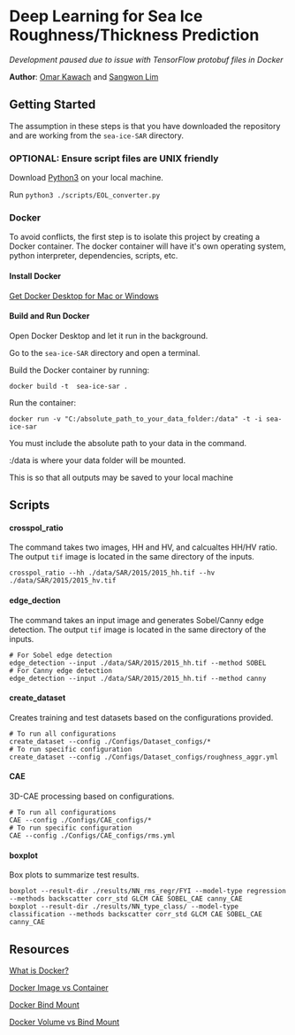 # Deep Learning for Sea Ice Roughness/Thickness Prediction

*Development paused due to issue with TensorFlow protobuf files in Docker*

**Author**: [Omar Kawach](https://github.com/omarkawach) and [Sangwon Lim](https://github.com/sum1lim) 

## Getting Started

The assumption in these steps is that you have downloaded the repository and are working from the ```sea-ice-SAR``` directory. 

### OPTIONAL: Ensure script files are UNIX friendly
Download [Python3](https://www.python.org/downloads/) on your local machine.

Run ```python3 ./scripts/EOL_converter.py```

### Docker

To avoid conflicts, the first step is to isolate this project by creating a Docker container. The docker container will have  it's own operating system, python interpreter, dependencies, scripts, etc. 

#### Install Docker

[Get Docker Desktop for Mac or Windows](https://www.docker.com/get-started/) 

#### Build and Run Docker

Open Docker Desktop and let it run in the background. 

Go to the ```sea-ice-SAR``` directory and open a terminal.

Build the Docker container by running:
```
docker build -t  sea-ice-sar .
```

Run the container:
```
docker run -v "C:/absolute_path_to_your_data_folder:/data" -t -i sea-ice-sar 
```

You must include the absolute path to your data in the command. 

:/data is where your data folder will be mounted.

This is so that all outputs may be saved to your local machine

## Scripts
#### crosspol_ratio
The command takes two images, HH and HV, and calcualtes HH/HV ratio. The output `tif` image is located in the same directory of the inputs.
```
crosspol_ratio --hh ./data/SAR/2015/2015_hh.tif --hv ./data/SAR/2015/2015_hv.tif
```

#### edge_dection
The command takes an input image and generates Sobel/Canny edge detection. The output `tif` image is located in the same directory of the inputs.
```
# For Sobel edge detection
edge_detection --input ./data/SAR/2015/2015_hh.tif --method SOBEL
# For Canny edge detection
edge_detection --input ./data/SAR/2015/2015_hh.tif --method canny
```

#### create_dataset
Creates training and test datasets based on the configurations provided.
```
# To run all configurations
create_dataset --config ./Configs/Dataset_configs/*
# To run specific configuration
create_dataset --config ./Configs/Dataset_configs/roughness_aggr.yml
```

#### CAE
3D-CAE processing based on configurations.
```
# To run all configurations
CAE --config ./Configs/CAE_configs/*
# To run specific configuration
CAE --config ./Configs/CAE_configs/rms.yml
```
#### boxplot
Box plots to summarize test results.
```
boxplot --result-dir ./results/NN_rms_regr/FYI --model-type regression --methods backscatter corr_std GLCM CAE SOBEL_CAE canny_CAE
boxplot --result-dir ./results/NN_type_class/ --model-type classification --methods backscatter corr_std GLCM CAE SOBEL_CAE canny_CAE
```

## Resources

[What is Docker?](https://www.ibm.com/cloud/learn/docker)

[Docker Image vs Container](https://phoenixnap.com/kb/docker-image-vs-container)

[Docker Bind Mount](https://docs.docker.com/storage/bind-mounts/)

[Docker Volume vs Bind Mount](https://blog.logrocket.com/docker-volumes-vs-bind-mounts/)
